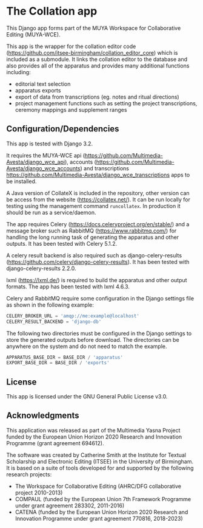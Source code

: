 # The Collation app

This Django app forms part of the MUYA Workspace for Collaborative Editing (MUYA-WCE).

This app is the wrapper for the collation editor code (https://github.com/itsee-birmingham/collation_editor_core) which
is included as a submodule. It links the collation editor to the database and also provides all of the apparatus and
provides many additional functions including:

- editorial text selection
- apparatus exports
- export of data from transcriptions (eg. notes and ritual directions)
- project management functions such as setting the project transcriptions, ceremony mappings and supplement ranges


## Configuration/Dependencies

This app is tested with Django 3.2.

It requires the MUYA-WCE api (https://github.com/Multimedia-Avesta/django_wce_api), accounts
(https://github.com/Multimedia-Avesta/django_wce_accounts) and transcriptions
https://github.com/Multimedia-Avesta/django_wce_transcriptions apps to be installed.

A Java version of CollateX is included in the repository, other version can be access from the website
(https://collatex.net/). It can be run locally for testing using the management command ```runcollatex```. In
production it should be run as a service/daemon.

The app requires Celery (https://docs.celeryproject.org/en/stable/) and a message broker such as RabbitMQ
(https://www.rabbitmq.com/) for handling the long running task of generating the apparatus and other outputs. It has
been tested with Celery 5.1.2.

A celery result backend is also required such as django-celery-results
(https://github.com/celery/django-celery-results). It has been tested with django-celery-results 2.2.0.

lxml (https://lxml.de/) is required to build the apparatus and other output formats. The app has been tested with lxml
4.6.3.

Celery and RabbitMQ require some configuration in the Django settings file as shown in the following example:

```python
CELERY_BROKER_URL = 'amqp://me:example@localhost'
CELERY_RESULT_BACKEND = 'django-db'
```

The following two directories must be configured in the Django settings to store the generated outputs before download.
The directories can be anywhere on the system and do not need to match the example.

```python
APPARATUS_BASE_DIR = BASE_DIR / 'apparatus'
EXPORT_BASE_DIR = BASE_DIR / 'exports'
```

## License

This app is licensed under the GNU General Public License v3.0.

## Acknowledgments

This application was released as part of the Multimedia Yasna Project funded by the European Union Horizon 2020
Research and Innovation Programme (grant agreement 694612).

The software was created by Catherine Smith at the Institute for Textual Scholarship and Electronic Editing (ITSEE) in
the University of Birmingham. It is based on a suite of tools developed for and supported by the following research
projects:

- The Workspace for Collaborative Editing (AHRC/DFG collaborative project 2010-2013)
- COMPAUL (funded by the European Union 7th Framework Programme under grant agreement 283302, 2011-2016)
- CATENA (funded by the European Union Horizon 2020 Research and Innovation Programme under grant agreement 770816, 2018-2023)
